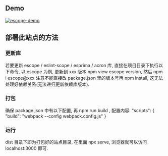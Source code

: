 ## Demo
[![escope-demo](https://raw.github.com/lizhihao132/escope-demo/master/app/images/screenshot.gif)](http://lizhihao132.github.io/escope-demo/)
## 部署此站点的方法
### 更新库
若要更新 escope / eslint-scope / esprima / acron 库, 直接在项目目录下执行以下命令, 以 escope 为例, 更新到 xxx 版本
npm view escope version, 然后 npm i escope@xxx
注意不能直接改 package.json 里的版本号再 npm install, 这无法处理好依赖关系(无法递归更新依赖库版本).

### 打包
确保 package.json 中有以下配置, 再 npm run build , 配置内容: 
   "scripts": {
     "build": "webpack --config webpack.config.js"
   }

### 运行
dist 目录下即为打包好的站点目录, 在里面 npx serve, 浏览器就可以访问  localhost:3000 即可.
